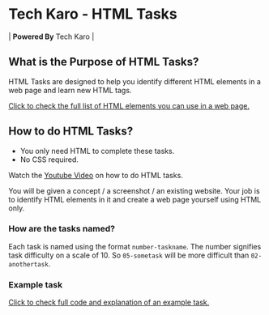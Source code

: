 # Tech Karo - HTML Tasks

| **Powered By** Tech Karo  |

## What is the Purpose of HTML Tasks?
HTML Tasks are designed to help you identify different HTML elements in a web page and learn new HTML tags.

[Click to check the full list of HTML elements you can use in a web page.](https://developer.mozilla.org/en-US/docs/Web/HTML/Element)

## How to do HTML Tasks?
* You only need HTML to complete these tasks.
* No CSS required.

Watch the [Youtube Video](https://youtu.be/bKzNhlM_E4A) on how to do HTML tasks.

You will be given a concept / a screenshot / an existing website. Your job is to identify HTML elements in it and create a web page yourself using HTML only.

### How are the tasks named?
Each task is named using the format `number-taskname`. The number signifies task difficulty on a scale of 10. So `05-sometask` will be more difficult than `02-anothertask`.

### Example task

[Click to check full code and explanation of an example task.](example-task/)

